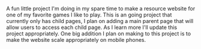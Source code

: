 A fun little project I'm doing in my spare time to make a resource website for one of my favorite games I like to play.
This is an going project that currently only has child pages, I plan on adding a main parent page that will allow users to access each child page.
As I learn more I'll update this project appropriately. One big addition I plan on making to this project is to make the website scale appropriately on mobile phones.
